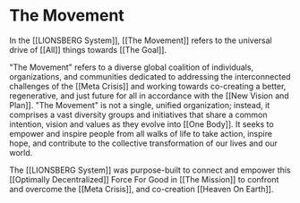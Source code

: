 # The Movement

In the [[LIONSBERG System]], [[The Movement]] refers to the universal drive of [[All]] things towards [[The Goal]]. 

"The Movement" refers to a diverse global coalition of individuals, organizations, and communities dedicated to addressing the interconnected challenges of the [[Meta Crisis]] and working towards co-creating a better, regenerative, and just future for all in accordance with the [[New Vision and Plan]]. "The Movement" is not a single, unified organization; instead, it comprises a vast diversity groups and initiatives that share a common intention, vision and values as they evolve into [[One Body]]. It seeks to empower and inspire people from all walks of life to take action, inspire hope, and contribute to the collective transformation of our lives and our world.

The [[LIONSBERG System]] was purpose-built to connect and empower this [[Optimally Decentralized]] Force For Good in [[The Mission]] to confront and overcome the [[Meta Crisis]], and co-creation [[Heaven On Earth]]. 